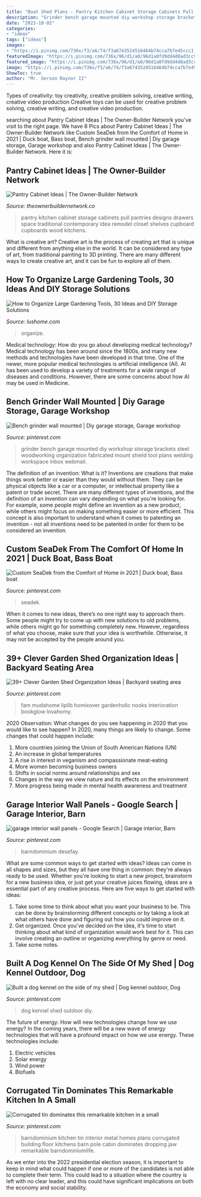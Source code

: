 ```yaml
---
title: "Boat Shed Plans - Pantry Kitchen Cabinet Storage Cabinets Pull Pantries Designs Drawers Space Traditional Contemporary Idea Remodel Closet Shelves Cupboard Cupboards Wood Kitchens"
description: "Grinder bench garage mounted diy workshop storage brackets steel woodworking organization fabricated mount shield tool plans welding workspace inbox webmail"
date: "2023-10-02"
categories:
- "ideas"
tags: ["ideas"]
images:
- "https://i.pinimg.com/736x/f3/a6/74/f3a6743524516464b74cca7b7e45ccc1.jpg"
featuredImage: "https://i.pinimg.com/736x/96/d1/a0/96d1a0fd9dd4d8ad3cc9fce22ca1af5e.jpg"
featured_image: "https://i.pinimg.com/736x/96/d1/a0/96d1a0fd9dd4d8ad3cc9fce22ca1af5e.jpg"
image: "https://i.pinimg.com/736x/f3/a6/74/f3a6743524516464b74cca7b7e45ccc1.jpg"
ShowToc: true
author: "Mr. Gerson Raynor II"
---
```



Types of creativity: toy creativity, creative problem solving, creative writing, creative video production
Creative toys can be used for creative problem solving, creative writing, and creative video production.

	

		
searching about Pantry Cabinet Ideas | The Owner-Builder Network you've visit to the right page. We have 8 Pics about Pantry Cabinet Ideas | The Owner-Builder Network like Custom SeaDek from the Comfort of Home in 2021 | Duck boat, Bass boat, Bench grinder wall mounted | Diy garage storage, Garage workshop and also Pantry Cabinet Ideas | The Owner-Builder Network. Here it is:
		
    
## Pantry Cabinet Ideas | The Owner-Builder Network

<img loading=lazy src="http://theownerbuildernetwork.co/wp-content/uploads/2014/04/Pantry_Cabinet_Idea_19.jpg" onerror="this.onerror=null;this.src='https://tse3.mm.bing.net/th?id=OIP.xNmHhet4ME28P5e-rcLD1AHaKV&amp;pid=15.1';" alt="Pantry Cabinet Ideas | The Owner-Builder Network">

_Source: theownerbuildernetwork.co_

>pantry kitchen cabinet storage cabinets pull pantries designs drawers space traditional contemporary idea remodel closet shelves cupboard cupboards wood kitchens. 

	

What is creative art?
Creative art is the process of creating art that is unique and different from anything else in the world. It can be considered any type of art, from traditional painting to 3D printing. There are many different ways to create creative art, and it can be fun to explore all of them.

    
## How To Organize Large Gardening Tools, 30 Ideas And DIY Storage Solutions

<img loading=lazy src="https://www.lushome.com/wp-content/uploads/2020/01/storage-ideas-gadening-tools-26.jpg" onerror="this.onerror=null;this.src='https://tse2.mm.bing.net/th?id=OIP.FJWVSook7nm9MPxbnuUo0wAAAA&amp;pid=15.1';" alt="How to Organize Large Gardening Tools, 30 Ideas and DIY Storage Solutions">

_Source: lushome.com_

>organize. 

	

Medical technology: How do you go about developing medical technology?
Medical technology has been around since the 1800s, and many new methods and technologies have been developed in that time. One of the newer, more popular medical technologies is artificial intelligence (AI). AI has been used to develop a variety of treatments for a wide range of diseases and conditions. However, there are some concerns about how AI may be used in Medicine.

    
## Bench Grinder Wall Mounted | Diy Garage Storage, Garage Workshop

<img loading=lazy src="https://i.pinimg.com/736x/f3/a6/74/f3a6743524516464b74cca7b7e45ccc1.jpg" onerror="this.onerror=null;this.src='https://tse2.mm.bing.net/th?id=OIP.VMPoxsmUbTl3-AyVNbk5zgHaJ3&amp;pid=15.1';" alt="Bench grinder wall mounted | Diy garage storage, Garage workshop">

_Source: pinterest.com_

>grinder bench garage mounted diy workshop storage brackets steel woodworking organization fabricated mount shield tool plans welding workspace inbox webmail. 

	

The definition of an invention: What is it?
Inventions are creations that make things work better or easier than they would without them. They can be physical objects like a car or a computer, or intellectual property like a patent or trade secret. There are many different types of inventions, and the definition of an invention can vary depending on what you're looking for. For example, some people might define an invention as a new product, while others might focus on making something easier or more efficient. This concept is also important to understand when it comes to patenting an invention - not all inventions need to be patented in order for them to be considered an invention.

    
## Custom SeaDek From The Comfort Of Home In 2021 | Duck Boat, Bass Boat

<img loading=lazy src="https://i.pinimg.com/736x/2e/f7/d2/2ef7d2e62327b5f34da9e72eba17a4c2.jpg" onerror="this.onerror=null;this.src='https://tse1.mm.bing.net/th?id=OIP.mjay_9xVYsJZYFqN87zpCwHaJ3&amp;pid=15.1';" alt="Custom SeaDek from the Comfort of Home in 2021 | Duck boat, Bass boat">

_Source: pinterest.com_

>seadek. 

	

When it comes to new ideas, there’s no one right way to approach them. Some people might try to come up with new solutions to old problems, while others might go for something completely new. However, regardless of what you choose, make sure that your idea is worthwhile. Otherwise, it may not be accepted by the people around you.

    
## 39+ Clever Garden Shed Organization Ideas | Backyard Seating Area

<img loading=lazy src="https://i.pinimg.com/736x/aa/2b/5c/aa2b5c920adc0439c5f2db2e35edb2c9.jpg" onerror="this.onerror=null;this.src='https://tse3.mm.bing.net/th?id=OIP.qMsRzByivobFMcyzk-XFWAHaJ4&amp;pid=15.1';" alt="39+ Clever Garden Shed Organization Ideas | Backyard seating area">

_Source: pinterest.com_

>fam mudahome liplib homixover gardenholic nooks interioration bookglow lovahomy. 

	

2020 Observation: What changes do you see happening in 2020 that you would like to see happen?
In 2020, many things are likely to change. Some changes that could happen include:
1. More countries joining the Union of South American Nations (UN) 
2. An increase in global temperatures 
3. A rise in interest in veganism and compassionate meat-eating 
4. More women becoming business owners 
5. Shifts in social norms around relationships and sex 
6. Changes in the way we view nature and its effects on the environment 
7. More progress being made in mental health awareness and treatment 

    
## Garage Interior Wall Panels - Google Search | Garage Interior, Barn

<img loading=lazy src="https://i.pinimg.com/736x/6a/df/19/6adf19f713c4d631ab5f1d3b26527248.jpg" onerror="this.onerror=null;this.src='https://tse1.mm.bing.net/th?id=OIP.lrdzM8EzPBw1pXd53BFj4gHaJ3&amp;pid=15.1';" alt="garage interior wall panels - Google Search | Garage interior, Barn">

_Source: pinterest.com_

>barndominium desefay. 

	

What are some common ways to get started with ideas?
Ideas can come in all shapes and sizes, but they all have one thing in common: they're always ready to be used. Whether you're looking to start a new project, brainstorm for a new business idea, or just get your creative juices flowing, ideas are a essential part of any creative process. Here are five ways to get started with ideas: 
1. Take some time to think about what you want your business to be. This can be done by brainstorming different concepts or by taking a look at what others have done and figuring out how you could improve on it. 
2. Get organized. Once you've decided on the idea, it's time to start thinking about what kind of organization would work best for it. This can involve creating an outline or organizing everything by genre or need. 
3. Take some notes.

    
## Built A Dog Kennel On The Side Of My Shed | Dog Kennel Outdoor, Dog

<img loading=lazy src="https://i.pinimg.com/736x/48/8e/45/488e45085e3edc3569421667b89c1943.jpg" onerror="this.onerror=null;this.src='https://tse1.mm.bing.net/th?id=OIP.KIj_x26fOM9FE0Z8PVgO8QHaJ3&amp;pid=15.1';" alt="Built a dog kennel on the side of my shed | Dog kennel outdoor, Dog">

_Source: pinterest.com_

>dog kennel shed outdoor diy. 

	

The future of energy: How will new technologies change how we use energy?
In the coming years, there will be a new wave of energy technologies that will have a profound impact on how we use energy. These technologies include: 
1. Electric vehicles
2. Solar energy
3. Wind power
4. Biofuels

    
## Corrugated Tin Dominates This Remarkable Kitchen In A Small

<img loading=lazy src="https://i.pinimg.com/736x/96/d1/a0/96d1a0fd9dd4d8ad3cc9fce22ca1af5e.jpg" onerror="this.onerror=null;this.src='https://tse4.mm.bing.net/th?id=OIP.VA0WyCMxfjX_L2Zrsh6IXQHaE5&amp;pid=15.1';" alt="Corrugated tin dominates this remarkable kitchen in a small">

_Source: pinterest.com_

>barndominium kitchen tin interior metal homes plans corrugated building floor kitchens barn pole cabin dominates dropping jaw remarkable barndominiumlife. 

	

As we enter into the 2022 presidential election season, it is important to keep in mind what could happen if one or more of the candidates is not able to complete their term. This could lead to a situation where the country is left with no clear leader, and this could have significant implications on both the economy and social stability.

